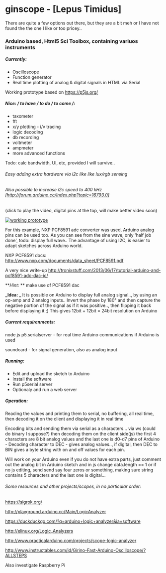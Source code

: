 # ginscope - [Lepus Timidus]
There are quite a few options out there, but they are a bit meh or I have not found the the one I like or too pricey..
### Arduino based, Html5 Sci Toolbox, containing variuos instruments
##### Currently:
* Oscilloscope
* Function generator
* Real time plotting of analog & digital signals in HTML via Serial


Working prototype based on https://p5js.org/

##### Nice: / to have / to do / to come /:

* taxometer
* fft
* x/y plotting - i/v tracing
* logic decoding
* db recording
* voltmeter
* ampmeter
* more advanced functions

Todo: calc bandwidth, UI, etc, provided I will survive..
###### Easy adding extra hardware via i2c like like lux/rgb sensing
###### Also possible to increase i2c speed to 400 kHz [http://forum.arduino.cc/index.php?topic=16793.0]

(click to play the video, digital pins at the top, will make better video soon)

[![working prototype](https://img.youtube.com/vi/CpZHNusoXF8/0.jpg)](https://youtu.be/CpZHNusoXF8)

For this example, NXP PCF8591 adc converter was used, Arduino analog pins can be used too. As you can see from the sine wave, only 'half job done', todo: display full wave..
The advantage of using I2C, is easier to adapt sketches across Arduino world.

NXP PCF8591 docs: http://www.nxp.com/documents/data_sheet/PCF8591.pdf

A very nice write-up http://tronixstuff.com/2013/06/17/tutorial-arduino-and-pcf8591-adc-dac-ic/

**_Hint:_ ** make use of PCF8591 dac

**_Idea: _** It is possible on Arduino to display full analog signal.., by using an op-amp and 2 analog inputs.. Invert the phase by 180° and then capture the negative portion of the signal as if it was positive.., then flipping it back before displaying it ;)
This gives 12bit + 12bit = 24bit resolution on Arduino

##### Current requirenments:
node.js p5.serialserver - for real time Arduino communications if Arduino is used

soundcard - for signal generation, also as analog input

##### Running:
* Edit and upload the sketch to Arduino
* Install the software
* Run p5serial server
* Optionaly and run a web server

##### Operation:
Reading the values and printing them to serial, no buffering, all real time, then decoding it on the client and displaying it in real time

Encoding bits and sending them via serial as a characters... via ws (could do binary I suppose?) then decoding them on the client side(js) the first 4 characters are 8 bit analog values and the last one is d0-d7 pins of Arduino - Decoding character to DEC - gives analog values.., if digital, then DEC to BIN gives a byte string with on and off values for each pin.

Will work on your Arduino even if you do not have extra parts, just comment out the analog bit in Arduino sketch and in js change data.length == 1 or if no js editing, send  send say four zeros or something, making sure string contains 5 characters and the last one is digital...

###### Some resources and other projects/scopes, in no particular order:
https://sigrok.org/

http://playground.arduino.cc/Main/LogicAnalyzer

https://duckduckgo.com/?q=arduino+logic+analyzer&ia=software

http://elinux.org/Logic_Analyzers

http://www.practicalarduino.com/projects/scope-logic-analyzer

http://www.instructables.com/id/Girino-Fast-Arduino-Oscilloscope/?ALLSTEPS

Also investigate Raspberry Pi
